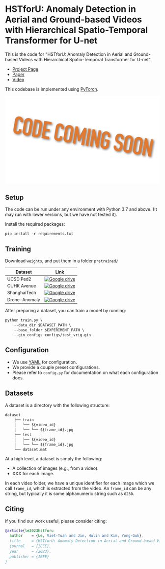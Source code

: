 # HSTforU: Anomaly Detection in Aerial and Ground-based Videos with Hierarchical Spatio-Temporal Transformer for U-net
This is the code for "HSTforU: Anomaly Detection in Aerial and Ground-based Videos with Hierarchical Spatio-Temporal Transformer for U-net".

 * [Project Page](https://vt-le.github.io/HSTforU)
 * [Paper](https://arxiv.org)
 * [Video](https://youtu.be/s5wmFbDnBCI)
 
This codebase is implemented using [PyTorch](https://pytorch.org/).

![Code coming soon](static/images/code_coming_soon.png "Code coming soon")

## Setup
The code can be run under any environment with Python 3.7 and above.
(It may run with lower versions, but we have not tested it).

Install the required packages:

    pip install -r requirements.txt
  

## Training

Download `weights`, and put them in a folder `pretrained/`

| Dataset | Link                                                                                   |
|--|----------------------------------------------------------------------------------------|
| UCSD Ped2 | [![Google drive](https://colab.research.google.com/assets/colab-badge.svg)](https://)  |
| CUHK Avenue | [![Google drive](https://colab.research.google.com/assets/colab-badge.svg)](https://) |
| ShanghaiTech | [![Google drive](https://colab.research.google.com/assets/colab-badge.svg)](https://) |
| Drone-Anomaly | [![Google drive](https://colab.research.google.com/assets/colab-badge.svg)](https://) |
 

After preparing a dataset, you can train a model by running:
    
    python train.py \
        --data_dir $DATASET_PATH \
        --base_folder $EXPERIMENT_PATH \
        --gin_configs configs/test_vrig.gin
 

## Configuration
 * We use [YAML](https://yaml.org/) for configuration.
 * We provide a couple preset configurations.
 * Please refer to `config.py` for documentation on what each configuration does.

 
## Datasets
A dataset is a directory with the following structure:

    dataset
        ├── train
        │   └── ${video_id}
        │   └── └── ${frame_id}.jpg
        ├── test
        │   ├── ${video_id}
        │   └── └── ${frame_id}.jpg
        └── dataset.mat

At a high level, a dataset is simply the following:
 * A collection of images (e.g., from a video).
 * XXX for each image.
 
In each video folder, we have a unique identifier for each image which we call `frame_id`, which is extracted from the 
video. An `frame_id` can be any string, but typically it is some alphanumeric string such as `0250`.


## Citing
If you find our work useful, please consider citing:
```BibTeX
@article{le2023hstforu
  author    = {Le, Viet-Tuan and Jin, Hulin and Kim, Yong-Guk},
  title     = {HSTforU: Anomaly Detection in Aerial and Ground-based Videos with Hierarchical Spatio-Temporal Transformer for U-net},
  journal   = {IEEE},
  year      = {2023},
  publisher = {IEEE}
}
```
